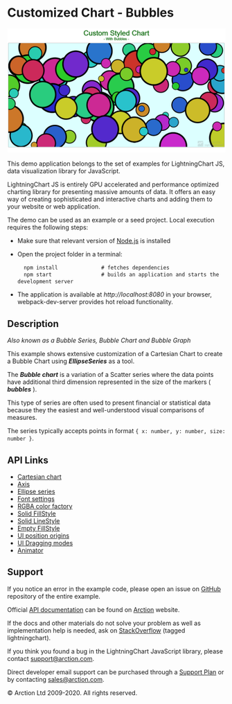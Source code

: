 # Customized Chart - Bubbles

![Customized Chart - Bubbles](custom.png)

This demo application belongs to the set of examples for LightningChart JS, data visualization library for JavaScript.

LightningChart JS is entirely GPU accelerated and performance optimized charting library for presenting massive amounts of data. It offers an easy way of creating sophisticated and interactive charts and adding them to your website or web application.

The demo can be used as an example or a seed project. Local execution requires the following steps:

- Make sure that relevant version of [Node.js](https://nodejs.org/en/download/) is installed
- Open the project folder in a terminal:

        npm install              # fetches dependencies
        npm start                # builds an application and starts the development server

- The application is available at *http://localhost:8080* in your browser, webpack-dev-server provides hot reload functionality.


## Description

*Also known as a Bubble Series, Bubble Chart and Bubble Graph*

This example shows extensive customization of a Cartesian Chart to create a Bubble Chart using ***EllipseSeries*** as a tool.

The ***Bubble chart*** is a variation of a Scatter series where the data points have additional third dimension represented in the size of the markers ( ***bubbles*** ).

This type of series are often used to present financial or statistical data because they the easiest and well-understood visual comparisons of measures.

The series typically accepts points in format `{ x: number, y: number, size: number }`.


## API Links

* [Cartesian chart]
* [Axis]
* [Ellipse series]
* [Font settings]
* [RGBA color factory]
* [Solid FillStyle]
* [Solid LineStyle]
* [Empty FillStyle]
* [UI position origins]
* [UI Dragging modes]
* [Animator]


## Support

If you notice an error in the example code, please open an issue on [GitHub][0] repository of the entire example.

Official [API documentation][1] can be found on [Arction][2] website.

If the docs and other materials do not solve your problem as well as implementation help is needed, ask on [StackOverflow][3] (tagged lightningchart).

If you think you found a bug in the LightningChart JavaScript library, please contact support@arction.com.

Direct developer email support can be purchased through a [Support Plan][4] or by contacting sales@arction.com.

[0]: https://github.com/Arction/
[1]: https://www.arction.com/lightningchart-js-api-documentation/
[2]: https://www.arction.com
[3]: https://stackoverflow.com/questions/tagged/lightningchart
[4]: https://www.arction.com/support-services/

© Arction Ltd 2009-2020. All rights reserved.


[Cartesian chart]: https://www.arction.com/lightningchart-js-api-documentation/v2.2.0/classes/chartxy.html
[Axis]: https://www.arction.com/lightningchart-js-api-documentation/v2.2.0/classes/axis.html
[Ellipse series]: https://www.arction.com/lightningchart-js-api-documentation/v2.2.0/classes/ellipseseries.html
[Font settings]: https://www.arction.com/lightningchart-js-api-documentation/v2.2.0/classes/fontsettings.html
[RGBA color factory]: https://www.arction.com/lightningchart-js-api-documentation/v2.2.0/globals.html#colorrgba
[Solid FillStyle]: https://www.arction.com/lightningchart-js-api-documentation/v2.2.0/classes/solidfill.html
[Solid LineStyle]: https://www.arction.com/lightningchart-js-api-documentation/v2.2.0/classes/solidline.html
[Empty FillStyle]: https://www.arction.com/lightningchart-js-api-documentation/v2.2.0/globals.html#emptyfill
[UI position origins]: https://www.arction.com/lightningchart-js-api-documentation/v2.2.0/globals.html#uiorigins
[UI Dragging modes]: https://www.arction.com/lightningchart-js-api-documentation/v2.2.0/enums/uidraggingmodes.html
[Animator]: https://www.arction.com/lightningchart-js-api-documentation/v2.2.0/globals.html#animator

